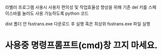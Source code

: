 라벨러 프로그램 사용시 사용자 편의성 및 작업효율성 향상을 위해
기존 del 키를 스페이스바를 눌러도 사용 가능하도록 python 코드

dist 폴더 안 fsstrans.exe 다운로드 후 실행 혹은
최상위 fsstrans.exe 파일 실행

# 사용중 명령프롬프트(cmd)창 끄지 마세요.